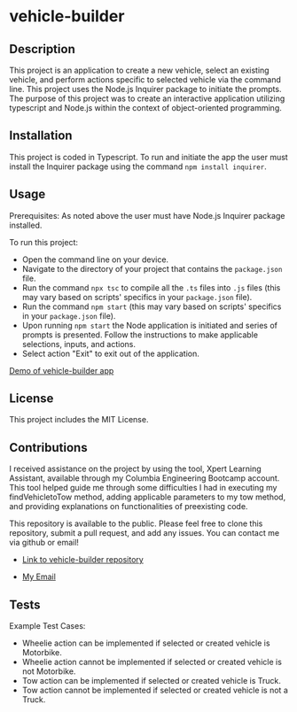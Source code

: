 # vehicle-builder

## Description

This project is an application to create a new vehicle, select an existing vehicle, and perform actions specific to selected vehicle via the command line. This project uses the Node.js Inquirer package to initiate the prompts. The purpose of this project was to create an interactive application utilizing typescript and Node.js within the context of object-oriented programming. 

## Installation

This project is coded in Typescript. To run and initiate the app the user must install the Inquirer package using the command `npm install inquirer`. 

## Usage 

Prerequisites: As noted above the user must have Node.js Inquirer package installed. 

To run this project:

- Open the command line on your device.
- Navigate to the directory of your project that contains the `package.json` file.
- Run the command `npx tsc` to compile all the `.ts` files into `.js` files (this may vary based on scripts' specifics in your `package.json` file).   
- Run the command `npm start` (this may vary based on scripts' specifics in your `package.json` file). 
- Upon running `npm start` the Node application is initiated and series of prompts is presented. Follow the instructions to make applicable     selections, inputs, and actions. 
- Select action "Exit" to exit out of the application.  

[Demo of vehicle-builder app](https://drive.google.com/file/d/1YbMjvRgDCV-Xu6tX-1WXAHMwcaHMvMOP/view) 

## License

This project includes the MIT License.

## Contributions

I received assistance on the project by using the tool, Xpert Learning Assistant, available through my Columbia Engineering Bootcamp account. This tool helped guide me through some difficulties I had in executing my findVehicletoTow method, adding applicable parameters to my tow method, and providing explanations on functionalities of preexisting code. 

 This repository is available to the public. Please feel free to clone this repository, submit a pull request, and add any issues. You can contact me via github or email!

- [Link to vehicle-builder repository](https://github.com/shukikat/vehicle-builder)

- [My Email](mailto:kathuriashuki@gmail.com)


## Tests

Example Test Cases:

- Wheelie action can be implemented if selected or created vehicle is Motorbike.  
- Wheelie action cannot be implemented if selected or created vehicle is not Motorbike. 
- Tow action can be implemented if selected or created vehicle is Truck.  
- Tow action cannot be implemented if selected or created vehicle is not a     Truck.  


